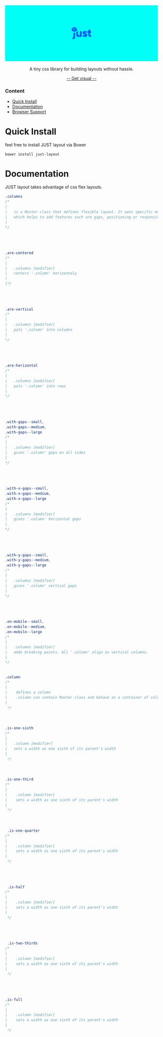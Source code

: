 
![alt text](/public/just-layout.png)

<p align="center">
    A tiny css library for building layouts without hassle.
</p>
<p align="center">
    <a href="https://filipstrkn.github.io/JUST-layout/">-- Get visual --</a>
</p>

### Content
- [Quick Install](#quick-install)
- [Documentation](#documentation)
- [Browser Support](#browser-support)


# Quick Install

feel free to install JUST layout via Bower
```
bower install just-layout
```

# Documentation
JUST layout takes advantage of css flex layouts. 

```css
.columns
/* 
|
|   is a Master class that defines flexible layout. It owns specific modifiers
|   which helps to add features such are gaps, positioning or responsivness.
|
*/




.are-centered
/* 
|
|   .columns [modifier]   
|   centers '.column' horizontaly 
|
|*/




.are-vertical
/* 
|
|   .columns [modifier]   
|   puts '.column' into columns 
|
*/




.are-horizontal
/* 
|
|   .columns [modifier]   
|   puts '.column' into rows
|
*/




.with-gaps--small,
.with-gaps--medium,
.with-gaps--large
/* 
|
|   .columns [modifier]   
|   gives '.column' gaps on all sides
|
*/




.with-x-gaps--small,
.with-x-gaps--medium,
.with-x-gaps--large
/* 
|
|   .columns [modifier]   
|   gives '.column' horizontal gaps
|
*/




.with-y-gaps--small,
.with-y-gaps--medium,
.with-y-gaps--large
/* 
|
|   .columns [modifier]   
|   gives '.column' vertical gaps
|
*/




.on-mobile--small,
.on-mobile--medium,
.on-mobile--large
/* 
|
|   .columns [modifier]   
|   adds breaking points. All '.column' align as vertical columns.
|
*/

```

```css

.column
/* 
|
|    defines a column
|    .column can contain Master class and behave as a container of columns
|
 */



.is-one-sixth
/* 
|
|   .column [modifier]
|   sets a width as one sixth of its parent's width
|
 */



.is-one-third
/* 
|
|    .column [modifier]
|    sets a width as one sixth of its parent's width
|
 */



 .is-one-quarter
/* 
|
|    .column [modifier]
|    sets a width as one sixth of its parent's width
|
 */




 .is-half
/* 
|
|    .column [modifier]
|    sets a width as one sixth of its parent's width
|
 */




 .is-two-thirds
/* 
|
|    .column [modifier]
|    sets a width as one sixth of its parent's width
|
 */




.is-full
/* 
|
|    .column [modifier]
|    sets a width as one sixth of its parent's width
| 
 */


```
